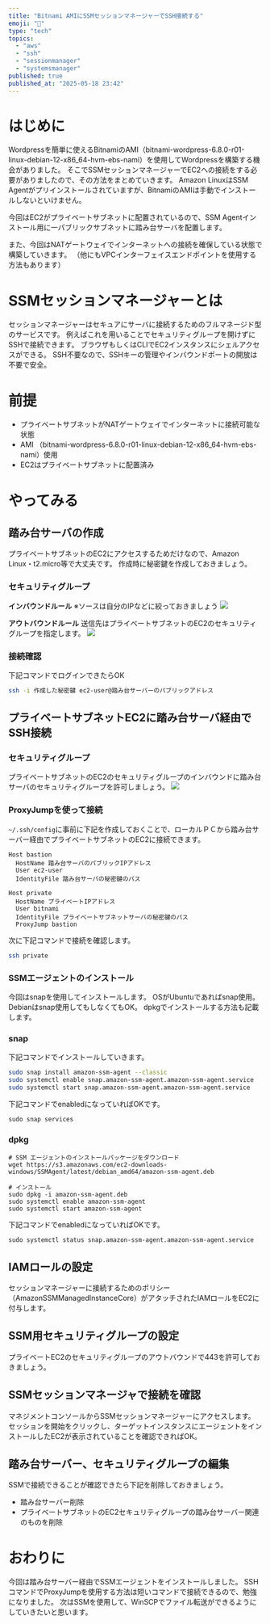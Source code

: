 ```yaml
---
title: "Bitnami AMIにSSMセッションマネージャーでSSH接続する"
emoji: "🌊"
type: "tech"
topics:
  - "aws"
  - "ssh"
  - "sessionmanager"
  - "systemsmanager"
published: true
published_at: "2025-05-18 23:42"
---
```


# はじめに
Wordpressを簡単に使えるBitnamiのAMI（bitnami-wordpress-6.8.0-r01-linux-debian-12-x86_64-hvm-ebs-nami）を使用してWordpressを構築する機会がありました。
そこでSSMセッションマネージャーでEC2への接続をする必要がありましたので、その方法をまとめていきます。
Amazon LinuxはSSM Agentがプリインストールされていますが、BitnamiのAMIは手動でインストールしないといけません。

今回はEC2がプライベートサブネットに配置されているので、SSM Agentインストール用に一パブリックサブネットに踏み台サーバを配置します。

また、今回はNATゲートウェイでインターネットへの接続を確保している状態で構築していきます。
（他にもVPCインターフェイスエンドポイントを使用する方法もあります）

# SSMセッションマネージャーとは
セッションマネージャーはセキュアにサーバに接続するためのフルマネージド型のサービスです。
例えばこれを用いることでセキュリティグループを開けずにSSHで接続できます。
ブラウザもしくはCLIでEC2インスタンスにシェルアクセスができる。
SSH不要なので、SSHキーの管理やインバウンドポートの開放は不要で安全。

# 前提
- プライベートサブネットがNATゲートウェイでインターネットに接続可能な状態
- AMI （bitnami-wordpress-6.8.0-r01-linux-debian-12-x86_64-hvm-ebs-nami）使用
- EC2はプライベートサブネットに配置済み

# やってみる
## 踏み台サーバの作成
プライベートサブネットのEC2にアクセスするためだけなので、Amazon Linux・t2.micro等で大丈夫です。
作成時に秘密鍵を作成しておきましょう。

### セキュリティグループ
**インバウンドルール**
※ソースは自分のIPなどに絞っておきましょう
![](https://storage.googleapis.com/zenn-user-upload/bf8d15233d9f-20250518.png)

**アウトバウンドルール**
送信先はプライベートサブネットのEC2のセキュリティグループを指定します。
![](https://storage.googleapis.com/zenn-user-upload/11fe12b11b34-20250518.png)

### 接続確認
下記コマンドでログインできたらOK
```sh
ssh -i 作成した秘密鍵 ec2-user@踏み台サーバーのパブリックアドレス
```

## プライベートサブネットEC2に踏み台サーバ経由でSSH接続
### セキュリティグループ
プライベートサブネットのEC2のセキュリティグループのインバウンドに踏み台サーバのセキュリティグループを許可しましょう。
![](https://storage.googleapis.com/zenn-user-upload/3a65b7614156-20250518.png)

### ProxyJumpを使って接続
`~/.ssh/config`に事前に下記を作成しておくことで、ローカルＰＣから踏み台サーバー経由でプライベートサブネットのEC2に接続できます。
```
Host bastion
  HostName 踏み台サーバのパブリックIPアドレス
  User ec2-user
  IdentityFile 踏み台サーバの秘密鍵のパス

Host private
  HostName プライベートIPアドレス
  User bitnami
  IdentityFile プライベートサブネットサーバの秘密鍵のパス
  ProxyJump bastion
```

次に下記コマンドで接続を確認します。

```sh
ssh private
```

### SSMエージェントのインストール
今回はsnapを使用してインストールします。
OSがUbuntuであればsnap使用。Debianはsnap使用してもしなくてもOK。
dpkgでインストールする方法も記載します。

### snap
下記コマンドでインストールしていきます。

```sh
sudo snap install amazon-ssm-agent --classic
sudo systemctl enable snap.amazon-ssm-agent.amazon-ssm-agent.service
sudo systemctl start snap.amazon-ssm-agent.amazon-ssm-agent.service
```

下記コマンドでenabledになっていればOKです。

```
sudo snap services
```

### dpkg
```
# SSM エージェントのインストールパッケージをダウンロード
wget https://s3.amazonaws.com/ec2-downloads-windows/SSMAgent/latest/debian_amd64/amazon-ssm-agent.deb

# インストール
sudo dpkg -i amazon-ssm-agent.deb
sudo systemctl enable amazon-ssm-agent
sudo systemctl start amazon-ssm-agent
```

下記コマンドでenabledになっていればOKです。

```
sudo systemctl status snap.amazon-ssm-agent.amazon-ssm-agent.service
```
## IAMロールの設定
セッションマネージャーに接続するためのポリシー（AmazonSSMManagedInstanceCore）がアタッチされたIAMロールをEC2に付与します。

## SSM用セキュリティグループの設定
プライベートEC2のセキュリティグループのアウトバウンドで443を許可しておきましょう。

## SSMセッションマネージャで接続を確認
マネジメントコンソールからSSMセッションマネージャーにアクセスします。
セッションを開始をクリックし、ターゲットインスタンスにエージェントをインストールしたEC2が表示されていることを確認できればOK。

## 踏み台サーバー、セキュリティグループの編集
SSMで接続できることが確認できたら下記を削除しておきましょう。
- 踏み台サーバー削除
- プライベートサブネットのEC2セキュリティグループの踏み台サーバー関連のものを削除

# おわりに
今回は踏み台サーバー経由でSSMエージェントをインストールしました。
SSHコマンドでProxyJumpを使用する方法は短いコマンドで接続できるので、勉強になりました。
次はSSMを使用して、WinSCPでファイル転送ができるようにしていきたいと思います。
